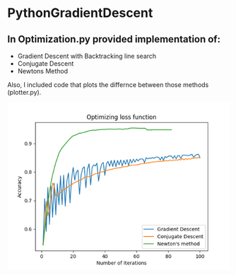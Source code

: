# PythonGradientDescent

## In Optimization.py provided implementation of:

- Gradient Descent with Backtracking line search
- Conjugate Descent
- Newtons Method

Also, I included code that plots the differnce between those methods (plotter.py).

![Accuracy - percent of correctly classified elements](comparision.png "Comparision")
